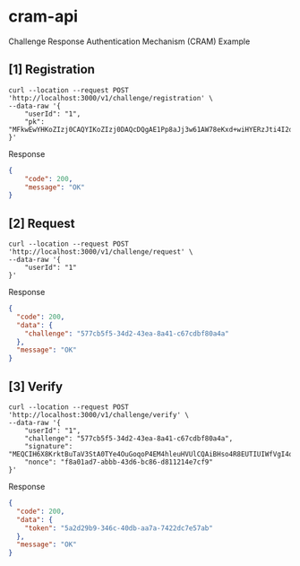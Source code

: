 # cram-api

Challenge Response Authentication Mechanism (CRAM) Example

## [1] Registration

```shell
curl --location --request POST 'http://localhost:3000/v1/challenge/registration' \
--data-raw '{
    "userId": "1",
    "pk": "MFkwEwYHKoZIzj0CAQYIKoZIzj0DAQcDQgAE1Pp8aJj3w61AW78eKxd+wiHYERzJti4I2dngMVVMcZ759TLxLETJPlku5MFkNlGJNLu4GT1bt8lEvxi5h3A8nA=="
}'
```

Response

```json
{
    "code": 200,
    "message": "OK"
}
```

## [2] Request

```shell
curl --location --request POST 'http://localhost:3000/v1/challenge/request' \
--data-raw '{
    "userId": "1"
}'
```

Response

```json
{
  "code": 200,
  "data": {
    "challenge": "577cb5f5-34d2-43ea-8a41-c67cdbf80a4a"
  },
  "message": "OK"
}
```

## [3] Verify

```shell
curl --location --request POST 'http://localhost:3000/v1/challenge/verify' \
--data-raw '{
    "userId": "1",
    "challenge": "577cb5f5-34d2-43ea-8a41-c67cdbf80a4a",
    "signature": "MEQCIH6X8KrktBuTaV3StA0TYe4OuGoqoP4EM4hleuHVUlCQAiBHso4R8EUTIUIWfVgI4qpW1qn7Zkz9h0CmyJypgBRyBA==",
    "nonce": "f8a01ad7-abbb-43d6-bc86-d811214e7cf9"
}'
```

Response

```json
{
  "code": 200,
  "data": {
    "token": "5a2d29b9-346c-40db-aa7a-7422dc7e57ab"
  },
  "message": "OK"
}
```